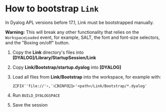 # How to bootstrap `Link`

In Dyalog APL versions before 17.1, Link must be bootstrapped manually.

**Warning:** This will break any other functionality that relies on the `WorkspaceLoaded` event, for example, SALT, the font and font-size selectors, and the "Boxing on/off" button.

1. Copy the **Link** directory's files into **[DYALOG]/Library/StartupSession/Link**

1. Copy **Link/Bootstrap/startup.dyalog** into **[DYALOG]**

1. Load all files from **Link/Bootstrap** into the workspace, for example with:

   ````apl
   2⎕FIX¨'file://'∘,¨⊃⎕NINFO⍠1⊢'<path>/Link/Bootstrap/*.dyalog'
   ````

1. Run `BUILD_DYALOGSPACE`

1. Save the session
